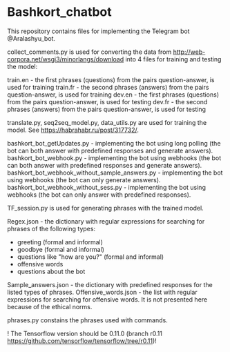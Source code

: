 # Bashkort_chatbot
This repository contains files for implementing the Telegram bot @Aralashyu_bot.

collect_comments.py is used for converting the data from http://web-corpora.net/wsgi3/minorlangs/download into 4 files for training and testing the model:

train.en - the first phrases (questions) from the pairs question-answer, is used for training
train.fr - the second phrases (answers) from the pairs question-answer, is used for training
dev.en - the first phrases (questions) from the pairs question-answer, is used for testing
dev.fr - the second phrases (answers) from the pairs question-answer, is used for testing 

translate.py, seq2seq_model.py, data_utils.py are used for training the model. See https://habrahabr.ru/post/317732/. 

bashkort_bot_getUpdates.py - implementing the bot using long polling (the bot can both answer with predefined responses and generate answers). 
bashkort_bot_webhook.py - implementing the bot using webhooks (the bot can both answer with predefined responses and generate answers). 
bashkort_bot_webhook_without_sample_answers.py - implementing the bot using webhooks (the bot can only generate answers).
bashkort_bot_webhook_without_sess.py - implementing the bot using webhooks (the bot can only answer with predefined responses).

TF_session.py is used for generating phrases with the trained model.

Regex.json - the dictionary with regular expressions for searching for phrases of the following types:
* greeting (formal and informal)
* goodbye (formal and informal)
* questions like "how are you?" (formal and informal)
* offensive words
* questions about the bot

Sample_answers.json - the dictionary with predefined responses for the listed types of phrases.
Offensive_words.json - the list with regular expressions for searching for offensive words. It is not presented here because of the ethical norms.

phrases.py constains the phrases used with commands.

! The Tensorflow version should be 0.11.0 (branch r0.11 https://github.com/tensorflow/tensorflow/tree/r0.11)!
